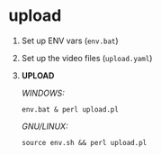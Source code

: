 # upload

1. Set up ENV vars (`env.bat`)
2. Set up the video files (`upload.yaml`)
3. **UPLOAD**

    *WINDOWS:*
    
    `env.bat & perl upload.pl`
    
    *GNU/LINUX:*
    
    `source env.sh && perl upload.pl`
